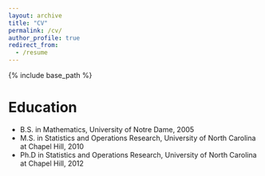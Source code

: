 ```yaml
---
layout: archive
title: "CV"
permalink: /cv/
author_profile: true
redirect_from:
  - /resume
---
```


{% include base_path %}

Education
======
* B.S. in Mathematics, University of Notre Dame, 2005
* M.S. in Statistics and Operations Research, University of North Carolina at Chapel Hill, 2010
* Ph.D in Statistics and Operations Research, University of North Carolina at Chapel Hill, 2012


  
